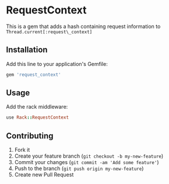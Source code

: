 # RequestContext

This is a gem that adds a hash containing request information to `Thread.current[:request\_context]`

## Installation

Add this line to your application's Gemfile:

```ruby
gem 'request_context'
```

## Usage

Add the rack middleware:

```ruby
use Rack::RequestContext
```

## Contributing

1. Fork it
2. Create your feature branch (`git checkout -b my-new-feature`)
3. Commit your changes (`git commit -am 'Add some feature'`)
4. Push to the branch (`git push origin my-new-feature`)
5. Create new Pull Request
